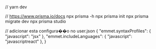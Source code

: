 //
yarn dev

// https://www.prisma.io/docs
npx prisma -h
npx prisma init
npx prisma migrate dev
npx prisma studio

// adicionar esta configura��o no user.json
{
  "emmet.syntaxProfiles": {
    "javascript": "jsx"
  },
  "emmet.includeLanguages": {
    "javascript": "javascriptreact"
  },
}
